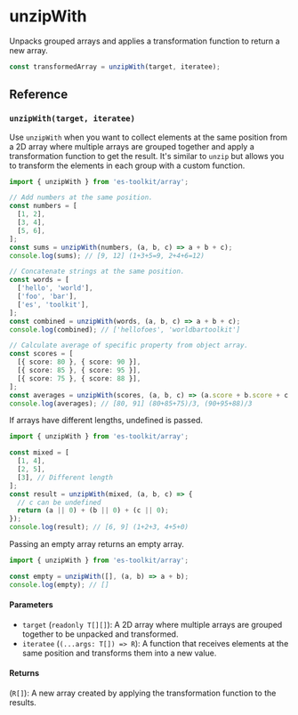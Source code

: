 # unzipWith

Unpacks grouped arrays and applies a transformation function to return a new array.

```typescript
const transformedArray = unzipWith(target, iteratee);
```

## Reference

### `unzipWith(target, iteratee)`

Use `unzipWith` when you want to collect elements at the same position from a 2D array where multiple arrays are grouped together and apply a transformation function to get the result. It's similar to `unzip` but allows you to transform the elements in each group with a custom function.

```typescript
import { unzipWith } from 'es-toolkit/array';

// Add numbers at the same position.
const numbers = [
  [1, 2],
  [3, 4],
  [5, 6],
];
const sums = unzipWith(numbers, (a, b, c) => a + b + c);
console.log(sums); // [9, 12] (1+3+5=9, 2+4+6=12)

// Concatenate strings at the same position.
const words = [
  ['hello', 'world'],
  ['foo', 'bar'],
  ['es', 'toolkit'],
];
const combined = unzipWith(words, (a, b, c) => a + b + c);
console.log(combined); // ['hellofoes', 'worldbartoolkit']

// Calculate average of specific property from object array.
const scores = [
  [{ score: 80 }, { score: 90 }],
  [{ score: 85 }, { score: 95 }],
  [{ score: 75 }, { score: 88 }],
];
const averages = unzipWith(scores, (a, b, c) => (a.score + b.score + c.score) / 3);
console.log(averages); // [80, 91] (80+85+75)/3, (90+95+88)/3
```

If arrays have different lengths, undefined is passed.

```typescript
import { unzipWith } from 'es-toolkit/array';

const mixed = [
  [1, 4],
  [2, 5],
  [3], // Different length
];
const result = unzipWith(mixed, (a, b, c) => {
  // c can be undefined
  return (a || 0) + (b || 0) + (c || 0);
});
console.log(result); // [6, 9] (1+2+3, 4+5+0)
```

Passing an empty array returns an empty array.

```typescript
import { unzipWith } from 'es-toolkit/array';

const empty = unzipWith([], (a, b) => a + b);
console.log(empty); // []
```

#### Parameters

- `target` (`readonly T[][]`): A 2D array where multiple arrays are grouped together to be unpacked and transformed.
- `iteratee` (`(...args: T[]) => R`): A function that receives elements at the same position and transforms them into a new value.

#### Returns

(`R[]`): A new array created by applying the transformation function to the results.
